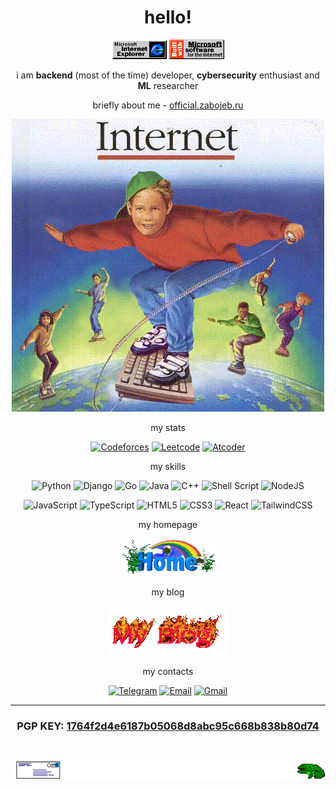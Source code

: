 <div align="center">

# hello!

![funny](./coolgifs/ieload.gif)
![funny](./coolgifs/mswin.gif)

i am **backend** (most of the time) developer, **cybersecurity** enthusiast and **ML** researcher

briefly about me - [official.zabojeb.ru](https://official.zabojeb.ru)

![funny gif haha it is me](./gifs/internet.gif)

my stats

[![Codeforces](https://cp-logo.vercel.app/codeforces/zabojeb?logo=true)](https://codeforces.com/profile/zabojeb)
[![Leetcode](https://cp-logo.vercel.app/leetcode/zabojeb?logo=true)](https://leetcode.com/u/zabojeb)
[![Atcoder](https://cp-logo.vercel.app/atcoder/zabojeb?logo=true)](https://atcoder.jp/users/zabojeb)

my skills

![Python](https://img.shields.io/badge/python-3670A0?style=plastic&logo=python&logoColor=ffdd54)
![Django](https://img.shields.io/badge/Django-%23092E20.svg?style=plastic&logo=django&logoColor=white)
![Go](https://img.shields.io/badge/go-%2300ADD8.svg?style=plastic&logo=go&logoColor=white)
![Java](https://img.shields.io/badge/java-%23ED8B00.svg?style=plastic&logo=openjdk&logoColor=white)
![C++](https://img.shields.io/badge/c++-%2300599C.svg?style=plastic&logo=c%2B%2B&logoColor=white)
![Shell Script](https://img.shields.io/badge/shell_script-%23121011.svg?style=plastic&logo=gnu-bash&logoColor=white)
![NodeJS](https://img.shields.io/badge/node.js-6DA55F?style=plastic&logo=node.js&logoColor=white)

![JavaScript](https://img.shields.io/badge/javascript-%23323330.svg?style=plastic&logo=javascript&logoColor=%23F7DF1E)
![TypeScript](https://img.shields.io/badge/typescript-%23007ACC.svg?style=plastic&logo=typescript&logoColor=white)
![HTML5](https://img.shields.io/badge/html5-%23E34F26.svg?style=plastic&logo=html5&logoColor=white)
![CSS3](https://img.shields.io/badge/css3-%231572B6.svg?style=plastic&logo=css3&logoColor=white)
![React](https://img.shields.io/badge/react-%2320232a.svg?style=plastic&logo=react&logoColor=%2361DAFB)
![TailwindCSS](https://img.shields.io/badge/tailwindcss-%2338B2AC.svg?style=plastic&logo=tailwind-css&logoColor=white)

my homepage

[![My Website](./coolgifs/homeswrl_e0.gif)](https://zabojeb.ru)

my blog

[![My Blog](./coolgifs/blog4.gif)](https://t.me/zabzl)

my contacts

[![Telegram](https://img.shields.io/badge/Telegram-2CA5E0?style=plastic&logo=telegram&logoColor=white)](https://t.me/zabojeb)
[![Email](https://img.shields.io/badge/email-D14836?style=plastic&logo=gmail&logoColor=white&color=green)](mailto:zabojeb@bk.ru)
[![Gmail](https://img.shields.io/badge/Gmail-D14836?style=plastic&logo=gmail&logoColor=white)](mailto:zabojeb.work@gmail.com)

---

### PGP KEY: [1764f2d4e6187b05068d8abc95c668b838b80d74](https://keyoxide.org/1764f2d4e6187b05068d8abc95c668b838b80d74)

<br>

![funny](./coolgifs/frogeatsmail.gif)

</div>
